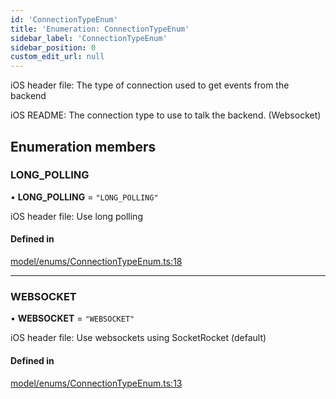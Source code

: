 ```yaml
---
id: 'ConnectionTypeEnum'
title: 'Enumeration: ConnectionTypeEnum'
sidebar_label: 'ConnectionTypeEnum'
sidebar_position: 0
custom_edit_url: null
---
```


iOS header file:
The type of connection used to get events from the backend

iOS README:
The connection type to use to talk the backend. (Websocket)

## Enumeration members

### LONG_POLLING

• **LONG_POLLING** = `"LONG_POLLING"`

iOS header file:
Use long polling

#### Defined in

[model/enums/ConnectionTypeEnum.ts:18](https://github.com/tokenstreet-tech/react-native-idnow-videoident/blob/39b52cc/src/model/enums/ConnectionTypeEnum.ts#L18)

---

### WEBSOCKET

• **WEBSOCKET** = `"WEBSOCKET"`

iOS header file:
Use websockets using SocketRocket (default)

#### Defined in

[model/enums/ConnectionTypeEnum.ts:13](https://github.com/tokenstreet-tech/react-native-idnow-videoident/blob/39b52cc/src/model/enums/ConnectionTypeEnum.ts#L13)
